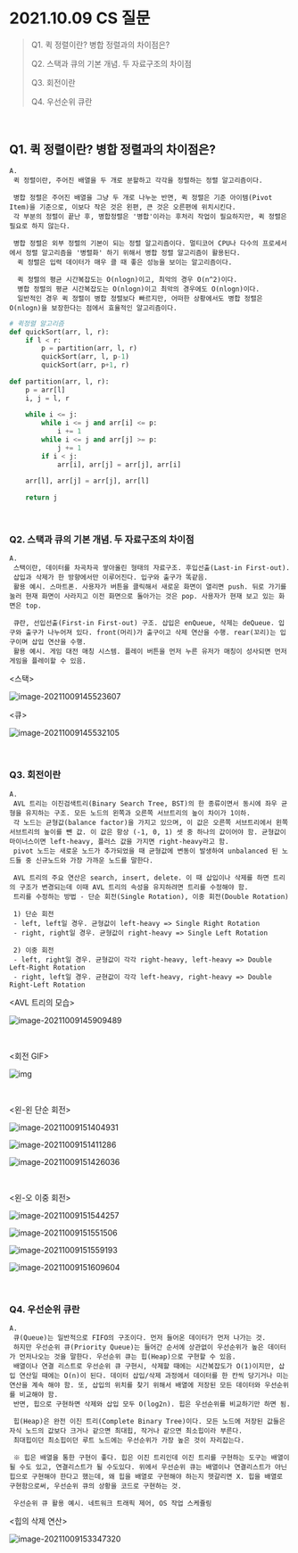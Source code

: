 # 2021.10.09 CS 질문

>Q1. 퀵 정렬이란? 병합 정렬과의 차이점은?
>
>Q2. 스택과 큐의 기본 개념. 두 자료구조의 차이점
>
>Q3. 회전이란
>
>Q4. 우선순위 큐란

<br>

## Q1. 퀵 정렬이란? 병합 정렬과의 차이점은?

```
A.
 퀵 정렬이란, 주어진 배열을 두 개로 분할하고 각각을 정렬하는 정렬 알고리즘이다.
 
 병합 정렬은 주어진 배열을 그냥 두 개로 나누눈 반면, 퀵 정렬은 기준 아이템(Pivot Item)을 기준으로, 이보다 작은 것은 왼편, 큰 것은 오른편에 위치시킨다.
 각 부분의 정렬이 끝난 후, 병합정렬은 '병합'이라는 후처리 작업이 필요하지만, 퀵 정렬은 필요로 하지 않는다.
 
 병합 정렬은 외부 정렬의 기본이 되는 정렬 알고리즘이다. 멀티코어 CPU나 다수의 프로세서에서 정렬 알고리즘을 '병렬화' 하기 위해서 병합 정렬 알고리즘이 활용된다.
  퀵 정렬은 입력 데이터가 매우 클 때 좋은 성능을 보이는 알고리즘이다.
  
  퀵 정렬의 평균 시간복잡도는 O(nlogn)이고, 최악의 경우 O(n^2)이다.
  병합 정렬의 평균 시간복잡도는 O(nlogn)이고 최악의 경우에도 O(nlogn)이다.
  일반적인 경우 퀵 정렬이 병합 정렬보다 빠르지만, 어떠한 상황에서도 병합 정렬은 O(nlogn)을 보장한다는 점에서 효율적인 알고리즘이다.
```

```python
# 퀵정렬 알고리즘
def quickSort(arr, l, r):
    if l < r:
        p = partition(arr, l, r)
        quickSort(arr, l, p-1)
        quickSort(arr, p+1, r)
        
def partition(arr, l, r):
    p = arr[l]
    i, j = l, r
    
    while i <= j:
        while i <= j and arr[i] <= p:
            i += 1
        while i <= j and arr[j] >= p:
            j += 1
        if i < j:
            arr[i], arr[j] = arr[j], arr[i]
    
    arr[l], arr[j] = arr[j], arr[l]
    
    return j
```

<br>

### Q2. 스택과 큐의 기본 개념. 두 자료구조의 차이점

```
A.
 스택이란, 데이터를 차곡차곡 쌓아올린 형태의 자료구조. 후입선출(Last-in First-out).
 삽입과 삭제가 한 방향에서만 이루어진다. 입구와 출구가 똑같음.
 활용 예시. 스마트폰. 사용자가 버튼을 클릭해서 새로운 화면이 열리면 push. 뒤로 가기를 눌러 현재 화면이 사라지고 이전 화면으로 돌아가는 것은 pop. 사용자가 현재 보고 있는 화면은 top.
 
 큐란, 선입선출(First-in First-out) 구조. 삽입은 enQueue, 삭제는 deQueue. 입구와 출구가 나누어져 있다. front(머리)가 출구이고 삭제 연산을 수행. rear(꼬리)는 입구이며 삽입 연산을 수행.
 활용 예시. 게임 대전 매칭 시스템. 플레이 버튼을 먼저 누른 유저가 매칭이 성사되면 먼저 게임을 플레이할 수 있음.
```

<스택>

![image-20211009145523607](20211009_CS_Question.assets/image-20211009145523607.png)

<큐>

![image-20211009145532105](20211009_CS_Question.assets/image-20211009145532105.png)

<br>

### Q3. 회전이란

```
A.
 AVL 트리는 이진검색트리(Binary Search Tree, BST)의 한 종류이면서 동시에 좌우 균형을 유지하는 구조. 모든 노드의 왼쪽과 오른쪽 서브트리의 높이 차이가 1이하.
 각 노드는 균형값(balance factor)을 가지고 있으며, 이 값은 오른쪽 서브트리에서 왼쪽 서브트리의 높이를 뺀 값. 이 값은 항상 (-1, 0, 1) 셋 중 하나의 값이어야 함. 균형값이 마이너스이면 left-heavy, 플러스 값을 가지면 right-heavy라고 함.
 pivot 노드는 새로운 노드가 추가되었을 때 균형값에 변동이 발생하여 unbalanced 된 노드들 중 신규노드와 가장 가까운 노드를 말한다.
 
 AVL 트리의 주요 연산은 search, insert, delete. 이 때 삽입이나 삭제를 하면 트리의 구조가 변경되는데 이때 AVL 트리의 속성을 유지하려면 트리를 수정해야 함.
 트리를 수정하는 방법 - 단순 회전(Single Rotation), 이중 회전(Double Rotation)
 
 1) 단순 회전
 - left, left일 경우. 균형값이 left-heavy => Single Right Rotation
 - right, right일 경우. 균형값이 right-heavy => Single Left Rotation
 
 2) 이중 회전
 - left, right일 경우. 균형값이 각각 right-heavy, left-heavy => Double Left-Right Rotation 
 - right, left일 경우. 균현값이 각각 left-heavy, right-heavy => Double Right-Left Rotation
```

<AVL 트리의 모습>

![image-20211009145909489](20211009_CS_Question.assets/image-20211009145909489.png)

<br>

<회전 GIF>

![img](20211009_CS_Question.assets/220px-AVL_Tree_Example.gif)

<br>

<왼-왼 단순 회전>

![image-20211009151404931](20211009_CS_Question.assets/image-20211009151404931.png)



![image-20211009151411286](20211009_CS_Question.assets/image-20211009151411286.png)

![image-20211009151426036](20211009_CS_Question.assets/image-20211009151426036.png)

<br>

<왼-오 이중 회전>

![image-20211009151544257](20211009_CS_Question.assets/image-20211009151544257.png)

![image-20211009151551506](20211009_CS_Question.assets/image-20211009151551506.png)

![image-20211009151559193](20211009_CS_Question.assets/image-20211009151559193.png)

![image-20211009151609604](20211009_CS_Question.assets/image-20211009151609604.png)

<br>

### Q4. 우선순위 큐란

```
A.
 큐(Queue)는 일반적으로 FIFO의 구조이다. 먼저 들어온 데이터가 먼저 나가는 것.
 하지만 우선순위 큐(Priority Queue)는 들어간 순서에 상관없이 우선순위가 높은 데이터가 먼저나오는 것을 말한다. 우선순위 큐는 힙(Heap)으로 구현할 수 있음.
 배열이나 연결 리스트로 우선순위 큐 구현시, 삭제할 때에는 시간복잡도가 O(1)이지만, 삽입 연산일 때에는 O(n)이 된다. 데이터 삽입/삭제 과정에서 데이터를 한 칸씩 당기거나 미는 연산을 계속 해야 함. 또, 삽입의 위치를 찾기 위해서 배열에 저장된 모든 데이터와 우선순위를 비교해야 함.
 반면, 힙으로 구현하면 삭제와 삽입 모두 O(log2n). 힙은 우선순위를 비교하기만 하면 됨.
 
 힙(Heap)은 완전 이진 트리(Complete Binary Tree)이다. 모든 노드에 저장된 값들은 자식 노드의 값보다 크거나 같으면 최대힙, 작거나 같으면 최소힙이라 부른다.
 최대힙이던 최소힙이던 루트 노드에는 우선순위가 가장 높은 것이 자리잡는다.
 
 ※ 힙은 배열을 통한 구현이 좋다. 힙은 이진 트리인데 이진 트리를 구현하는 도구는 배열이 될 수도 있고, 연결리스트가 될 수도있다. 위에서 우선순위 큐는 배열이나 연결리스트가 아닌 힙으로 구현해야 한다고 했는데, 왜 힙을 배열로 구현해야 하는지 헷갈리면 X. 힙을 배열로 구현함으로써, 우선순위 큐의 상황을 코드로 구현하는 것.
 
 우선순위 큐 활용 예시. 네트워크 트래픽 제어, OS 작업 스케쥴링
```

<힙의 삭제 연산>

![image-20211009153347320](20211009_CS_Question.assets/image-20211009153347320.png)